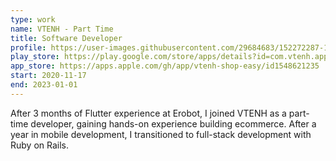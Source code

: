 ```yaml
---
type: work
name: VTENH - Part Time
title: Software Developer
profile: https://user-images.githubusercontent.com/29684683/152272287-13a8d415-2ca2-4d23-9448-36169ed49716.png
play_store: https://play.google.com/store/apps/details?id=com.vtenh.app.store
app_store: https://apps.apple.com/gh/app/vtenh-shop-easy/id1548621235
start: 2020-11-17
end: 2023-01-01
---
```


After 3 months of Flutter experience at Erobot, I joined VTENH as a part-time developer, gaining hands-on experience building ecommerce. After a year in mobile development, I transitioned to full-stack development with Ruby on Rails.
